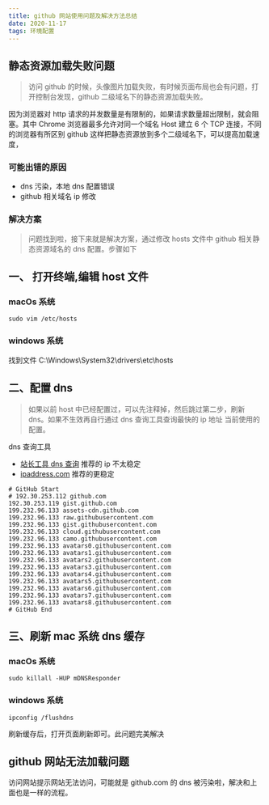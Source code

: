 ```yaml
---
title: github 网站使用问题及解决方法总结
date: 2020-11-17
tags: 环境配置
---
```


## 静态资源加载失败问题

> 访问 github 的时候，头像图片加载失败，有时候页面布局也会有问题，打开控制台发现，github 二级域名下的静态资源加载失败。

因为浏览器对 http 请求的并发数量是有限制的，如果请求数量超出限制，就会阻塞。其中 Chrome 浏览器最多允许对同一个域名 Host 建立 6 个 TCP 连接，不同的浏览器有所区别
github 这样把静态资源放到多个二级域名下，可以提高加载速度，

### 可能出错的原因

- dns 污染，本地 dns 配置错误
- github 相关域名 ip 修改

### 解决方案

> 问题找到啦，接下来就是解决方案，通过修改 hosts 文件中 github 相关静态资源域名的 dns 配置。步骤如下

## 一、 打开终端,编辑 host 文件

### macOs 系统

```
sudo vim /etc/hosts
```

### windows 系统

找到文件 C:\Windows\System32\drivers\etc\hosts

## 二、配置 dns

> 如果以前 host 中已经配置过，可以先注释掉，然后跳过第二步，刷新 dns。如果不生效再自行通过 dns 查询工具查询最快的 ip 地址 当前使用的配置。

dns 查询工具

- [站长工具 dns 查询](http://tool.chinaz.com/dns/) 推荐的 ip 不太稳定
- [ipaddress.com](https://www.ipaddress.com/) 推荐的更稳定

```
# GitHub Start
# 192.30.253.112 github.com
192.30.253.119 gist.github.com
199.232.96.133 assets-cdn.github.com
199.232.96.133 raw.githubusercontent.com
199.232.96.133 gist.githubusercontent.com
199.232.96.133 cloud.githubusercontent.com
199.232.96.133 camo.githubusercontent.com
199.232.96.133 avatars0.githubusercontent.com
199.232.96.133 avatars1.githubusercontent.com
199.232.96.133 avatars2.githubusercontent.com
199.232.96.133 avatars3.githubusercontent.com
199.232.96.133 avatars4.githubusercontent.com
199.232.96.133 avatars5.githubusercontent.com
199.232.96.133 avatars6.githubusercontent.com
199.232.96.133 avatars7.githubusercontent.com
199.232.96.133 avatars8.githubusercontent.com
# GitHub End
```

## 三、刷新 mac 系统 dns 缓存

### macOs 系统

```
sudo killall -HUP mDNSResponder
```

### windows 系统

```
ipconfig /flushdns
```

刷新缓存后，打开页面刷新即可。此问题完美解决

## github 网站无法加载问题

访问网站提示网站无法访问，可能就是 github.com 的 dns 被污染啦，解决和上面也是一样的流程。
